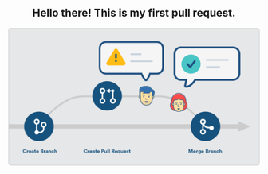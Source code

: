
<p align="center">
  <h2 align="center">Hello there! This is my first pull request.</h2>
  <img src="https://github.com/mypage-solutions/Images/blob/main/Images/branches.png" />
</p>

